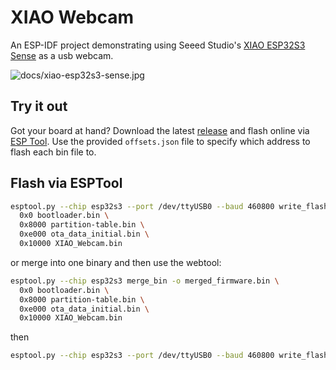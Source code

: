 # XIAO Webcam
An ESP-IDF project demonstrating using Seeed Studio's [XIAO ESP32S3 Sense](https://www.seeedstudio.com/XIAO-ESP32S3-Sense-p-5639.html) as a usb webcam.

![docs/xiao-esp32s3-sense.jpg](docs/xiao-esp32s3-sense.jpg?raw=true)

## Try it out

Got your board at hand? Download the latest [release](https://github.com/KamranAghlami/XIAO_Webcam/releases/latest) and flash online via [ESP Tool](https://espressif.github.io/esptool-js). Use the provided `offsets.json` file to specify which address to flash each bin file to.


## Flash via ESPTool

```bash
esptool.py --chip esp32s3 --port /dev/ttyUSB0 --baud 460800 write_flash \
  0x0 bootloader.bin \
  0x8000 partition-table.bin \
  0xe000 ota_data_initial.bin \
  0x10000 XIAO_Webcam.bin
```

or merge into one binary and then use the webtool:

```bash
esptool.py --chip esp32s3 merge_bin -o merged_firmware.bin \
  0x0 bootloader.bin \
  0x8000 partition-table.bin \
  0xe000 ota_data_initial.bin \
  0x10000 XIAO_Webcam.bin
```

then

```bash
esptool.py --chip esp32s3 --port /dev/ttyUSB0 --baud 460800 write_flash 0x0 merged_firmware.bin
```
